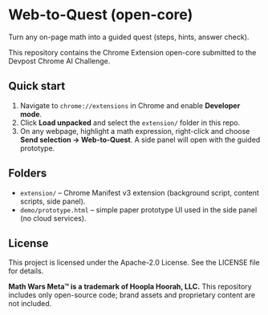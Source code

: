 # Web-to-Quest (open-core)

Turn any on-page math into a guided quest (steps, hints, answer check).

This repository contains the Chrome Extension open-core submitted to the Devpost Chrome AI Challenge.

## Quick start

1. Navigate to `chrome://extensions` in Chrome and enable **Developer mode**.
2. Click **Load unpacked** and select the `extension/` folder in this repo.
3. On any webpage, highlight a math expression, right-click and choose **Send selection → Web-to-Quest**. A side panel will open with the guided prototype.

## Folders

- `extension/` – Chrome Manifest v3 extension (background script, content scripts, side panel).
- `demo/prototype.html` – simple paper prototype UI used in the side panel (no cloud services).

## License

This project is licensed under the Apache-2.0 License. See the LICENSE file for details.

**Math Wars Meta™ is a trademark of Hoopla Hoorah, LLC.** This repository includes only open-source code; brand assets and proprietary content are not included.

